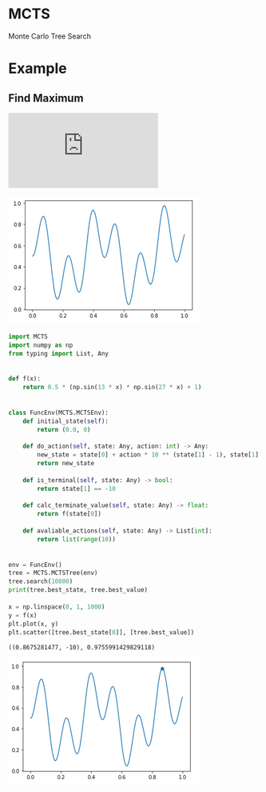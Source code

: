 # MCTS
Monte Carlo Tree Search

# Example

## Find Maximum

![](http://www.sciweavers.org/tex2img.php?eq=f%28x%29%3D%5Cfrac%7B1%7D%7B2%7D%28%5Csin%2813x%29%5Csin%2827x%29%20%2B%201%29&bc=White&fc=Black&im=jpg&fs=12&ff=arev&edit=0)

![](image/function.png)


```python
import MCTS
import numpy as np
from typing import List, Any


def f(x):
    return 0.5 * (np.sin(13 * x) * np.sin(27 * x) + 1)


class FuncEnv(MCTS.MCTSEnv):
    def initial_state(self):
        return (0.0, 0)

    def do_action(self, state: Any, action: int) -> Any:
        new_state = state[0] + action * 10 ** (state[1] - 1), state[1] - 1
        return new_state

    def is_terminal(self, state: Any) -> bool:
        return state[1] == -10

    def calc_terminate_value(self, state: Any) -> float:
        return f(state[0])

    def avaliable_actions(self, state: Any) -> List[int]:
        return list(range(10))


env = FuncEnv()
tree = MCTS.MCTSTree(env)
tree.search(10000)
print(tree.best_state, tree.best_value)

x = np.linspace(0, 1, 1000)
y = f(x)
plt.plot(x, y)
plt.scatter([tree.best_state[0]], [tree.best_value])
```

    ((0.8675281477, -10), 0.9755991429829118)

![](image/result.png)
